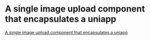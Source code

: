 # A single image upload component that encapsulates a uniapp
[A single image upload component that encapsulates a uniapp](https://aiwithcloud.com/2022/09/19/a_single_image_upload_component_that_encapsulates_a_uniapp/)